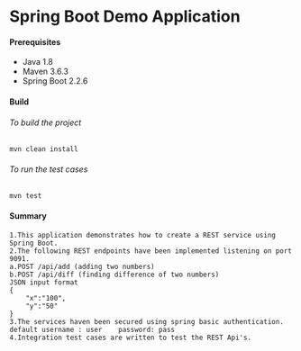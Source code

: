 # Spring Boot Demo Application

#### Prerequisites
* Java 1.8
* Maven 3.6.3
* Spring Boot 2.2.6

#### Build
###### To build the project
```
mvn clean install
```
###### To run the test cases
```
mvn test
```

#### Summary
```
1.This application demonstrates how to create a REST service using Spring Boot.
2.The following REST endpoints have been implemented listening on port 9091.
a.POST /api/add (adding two numbers)
b.POST /api/diff (finding difference of two numbers)
JSON input format
{
    "x":"100",
    "y":"50"
}
3.The services haven been secured using spring basic authentication.
default username : user    password: pass
4.Integration test cases are written to test the REST Api's.

```